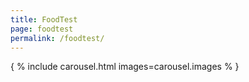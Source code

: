 ```yaml
---
title: FoodTest
page: foodtest
permalink: /foodtest/
---
```


{ % include carousel.html images=carousel.images % }
